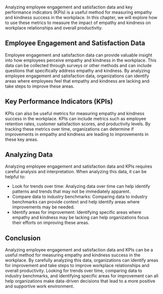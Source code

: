 
Analyzing employee engagement and satisfaction data and key performance indicators (KPIs) is a useful method for measuring empathy and kindness success in the workplace. In this chapter, we will explore how to use these metrics to measure the impact of empathy and kindness on workplace relationships and overall productivity.

Employee Engagement and Satisfaction Data
-----------------------------------------

Employee engagement and satisfaction data can provide valuable insight into how employees perceive empathy and kindness in the workplace. This data can be collected through surveys or other methods and can include questions that specifically address empathy and kindness. By analyzing employee engagement and satisfaction data, organizations can identify areas where employees feel that empathy and kindness are lacking and take steps to improve these areas.

Key Performance Indicators (KPIs)
---------------------------------

KPIs can also be useful metrics for measuring empathy and kindness success in the workplace. KPIs can include metrics such as employee retention rates, customer satisfaction scores, and productivity levels. By tracking these metrics over time, organizations can determine if improvements in empathy and kindness are leading to improvements in these key areas.

Analyzing Data
--------------

Analyzing employee engagement and satisfaction data and KPIs requires careful analysis and interpretation. When analyzing this data, it can be helpful to:

* Look for trends over time: Analyzing data over time can help identify patterns and trends that may not be immediately apparent.
* Compare data to industry benchmarks: Comparing data to industry benchmarks can provide context and help identify areas where improvements may be needed.
* Identify areas for improvement: Identifying specific areas where empathy and kindness may be lacking can help organizations focus their efforts on improving these areas.

Conclusion
----------

Analyzing employee engagement and satisfaction data and KPIs can be a useful method for measuring empathy and kindness success in the workplace. By carefully analyzing this data, organizations can identify areas for improvement and take steps to improve workplace relationships and overall productivity. Looking for trends over time, comparing data to industry benchmarks, and identifying specific areas for improvement can all help organizations make data-driven decisions that lead to a more positive and supportive work environment.
